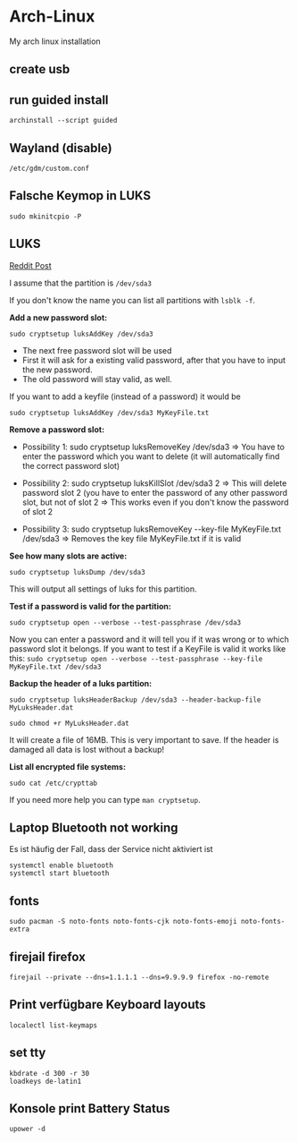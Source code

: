 # Arch-Linux
 My arch linux installation

## create usb

## run guided install

````
archinstall --script guided
````

## Wayland (disable)
````
/etc/gdm/custom.conf 
````

## Falsche Keymop in LUKS
````
sudo mkinitcpio -P
````
## LUKS

[Reddit Post](https://askubuntu.com/questions/1319688/luks-how-can-i-add-more-password-slots-or-remove-change-a-password)

I assume that the partition is ````/dev/sda3````

If you don't know the name you can list all partitions with ````lsblk -f````.

**Add a new password slot:**

````sudo cryptsetup luksAddKey /dev/sda3````
 - The next free password slot will be used
 - First it will ask for a existing valid password, after that you have to input the new password.
 - The old password will stay valid, as well.
   
If you want to add a keyfile (instead of a password) it would be

````sudo cryptsetup luksAddKey /dev/sda3 MyKeyFile.txt````

**Remove a password slot:** 

 - Possibility 1: sudo cryptsetup luksRemoveKey /dev/sda3
   => You have to enter the password which you want to delete (it will automatically find the correct password slot)
 
 - Possibility 2: sudo cryptsetup luksKillSlot /dev/sda3 2
=> This will delete password slot 2 (you have to enter the password of any other password slot, but not of slot 2
=> This works even if you don't know the password of slot 2

- Possibility 3: sudo cryptsetup luksRemoveKey --key-file MyKeyFile.txt /dev/sda3
=> Removes the key file MyKeyFile.txt if it is valid

**See how many slots are active:**

````sudo cryptsetup luksDump /dev/sda3````

This will output all settings of luks for this partition.

**Test if a password is valid for the partition:**

````sudo cryptsetup open --verbose --test-passphrase /dev/sda3````

Now you can enter a password and it will tell you if it was wrong or to which password slot it belongs.
If you want to test if a KeyFile is valid it works like this:
````sudo cryptsetup open --verbose --test-passphrase --key-file MyKeyFile.txt /dev/sda3````

**Backup the header of a luks partition:**

````sudo cryptsetup luksHeaderBackup /dev/sda3 --header-backup-file MyLuksHeader.dat````

````sudo chmod +r MyLuksHeader.dat````

It will create a file of 16MB.
This is very important to save. If the header is damaged all data is lost without a backup!

**List all encrypted file systems:**

````sudo cat /etc/crypttab````

If you need more help you can type ````man cryptsetup````.


## Laptop Bluetooth not working

Es ist häufig der Fall, dass der Service nicht aktiviert ist

````
systemctl enable bluetooth
systemctl start bluetooth
````

## fonts
````
sudo pacman -S noto-fonts noto-fonts-cjk noto-fonts-emoji noto-fonts-extra
````

## firejail firefox
````
firejail --private --dns=1.1.1.1 --dns=9.9.9.9 firefox -no-remote
````
## Print verfügbare Keyboard layouts
````
localectl list-keymaps
````
## set tty
````
kbdrate -d 300 -r 30
loadkeys de-latin1
````
## Konsole print Battery Status
````
upower -d
````
